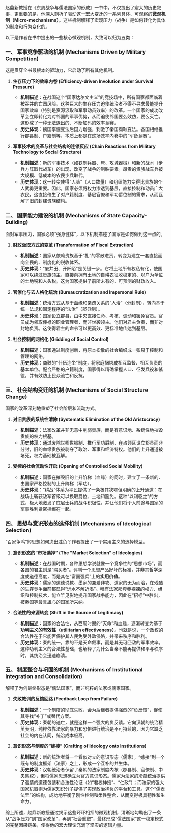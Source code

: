赵鼎新教授在《东周战争与儒法国家的形成》一书中，不仅提出了宏大的历史叙事，更重要的是，他深入剖析了驱动这一宏大变迁的一系列具体、可观察的**微观机制（Micro-mechanisms）**。这些机制解释了宏观压力（战争）是如何转化为具体的制度和行为变化的。

以下是作者在书中提出的一些核心微观机制，大致可以归为五类：

### 一、 军事竞争驱动的机制 (Mechanisms Driven by Military Competition)

这是贯穿全书最根本的驱动力，它启动了所有其他机制。

1.  **生存压力下的效率内卷 (Efficiency-driven Involution under Survival Pressure)**
    * **机制描述**：在战国这个“国家达尔文主义”的竞技场中，所有国家都面临着被吞并的亡国风险。这种巨大的生存压力迫使统治者不得不寻求最能提升国家效率（特别是资源汲取和军事动员效率）的改革。一个国家的成功改革会立即转化为对邻国的军事优势，从而迫使邻国要么效仿，要么灭亡。这形成了一种无法退出的、不断加码的效率竞赛。
    * **历史体现**：魏国李悝变法后国力增强，刺激了秦国商鞅变法。各国相继推行郡县制、户籍制等，本质上都是在这场效率内卷中的“军备竞赛”。

2.  **军事技术的变革与社会结构的连锁反应 (Chain Reactions from Military Technology to Social Structure)**
    * **机制描述**：新的军事技术（如铁制兵器、弩、攻城器械）和新的战术（步兵方阵取代战车）的出现，改变了战争的制胜要素。昂贵的贵族战车兵被大规模、低成本的农民步兵取代。
    * **历史体现**：这一转变使得“人头”（人口数量）和组织能力变得比贵族的个人武勇更重要。因此，国家必须将权力渗透到基层，直接控制和动员广大农民，这直接催生了对户籍制度、基层官僚和军功爵位制的需求，从而瓦解了旧的封建贵族结构。

### 二、 国家能力建设的机制 (Mechanisms of State Capacity-Building)

面对军事压力，国家必须“强身健体”，以下机制描述了国家是如何做到这一点的。

1.  **财政汲取方式的变革 (Transformation of Fiscal Extraction)**
    * **机制描述**：国家从依赖贵族基于“礼”的零散进贡，转变为建立一套直接面向全民的、制度化的税收体系。
    * **历史体现**：“废井田、开阡陌”是关键一步。它将土地所有权私有化，使国家可以绕过贵族领主，直接向拥有土地的自耕农征收稳定的、以户为单位的土地税和人头税。这为国家提供了前所未有的、可预测的财政收入。

2.  **官僚化与去人格化统治 (Bureaucratization and Impersonal Rule)**
    * **机制描述**：统治方式从基于血缘和亲疏关系的“人治”（分封制），转向基于统一法规和固定程序的“法治”（郡县制）。
    * **历史体现**：国家设立郡县，由中央直接任命、考核、调动和罢免官员。官员成为领取俸禄的职业管理者，而非世袭领主。他们对君主负责，而非对封地负责。这使得君主的命令可以更高效、更标准地传达到基层。

3.  **社会控制的网格化 (Gridding of Social Control)**
    * **机制描述**：国家通过制度创新，将原本松散的社会编织成一张易于控制和管理的网络。
    * **历史体现**：商鞅的“什伍连坐”制度，将家庭捆绑成相互监督、相互负责的基本单位。配合严格的户籍制度，国家得以精确掌握人口、征发兵役和徭役，并有效防止民众流亡和反抗。

### 三、 社会结构变迁的机制 (Mechanisms of Social Structure Change)

国家的改革深刻地重塑了社会阶层和流动方式。

1.  **对旧贵族的系统性清除 (Systematic Elimination of the Old Aristocracy)**
    * **机制描述**：法家改革并非无意中削弱贵族，而是有意识地、系统性地摧毁贵族的权力根基。
    * **历史体现**：通过废除世卿世禄制、推行军功爵制、在占领区设立郡县而非分封，旧的血缘贵族被剥夺了政治、军事和经济特权。他们的上升通道被堵死，权力基础被瓦解。

2.  **受控的社会流动性开启 (Opening of Controlled Social Mobility)**
    * **机制描述**：国家在摧毁旧的上升阶梯（血缘）的同时，建立了一条新的、由国家严格控制的上升阶梯（军功）。
    * **历史体现**：“耕战”体系为平民提供了一条极其狭窄但明确的上升通道：在战场上斩获敌军首级可以换取爵位、土地和豁免。这种“以利驱之”的方式，极大地激发了底层士兵的战斗积极性，并让他们将个人前途与国家的军事胜利紧密捆绑在一起。

### 四、 思想与意识形态的选择机制 (Mechanisms of Ideological Selection)

“百家争鸣”的思想如何决出胜负？作者提出了一个实用主义的选择模型。

1.  **意识形态的“市场选择” (The "Market Selection" of Ideologies)**
    * **机制描述**：在战国时期，各种思想学说就像一个竞争性的“思想市场”，而各国的君主则是“购买者”。评判一个思想产品好坏的标准，并非其哲学深度或道德高度，而是其在“富国强兵”上的**实用价值**。
    * **历史体现**：儒家的道德说教、墨家的兼爱非攻、道家的无为而治，在残酷的生存竞争面前都显得“远水不解近渴”。唯有法家那套赤裸裸的权力、组织和控制技术，能立竿见影地提升国家战争能力，因此在“招标”中胜出，被秦国等最具雄心的国家所采纳。

2.  **合法性的来源转变 (Shift in the Source of Legitimacy)**
    * **机制描述**：国家的合法性，从西周时期的“天命”和血缘，逐渐转变为基于**功利主义的有效性（utilitarian effectiveness）**。也就是说，一个政权的合法性在于它能否保护其人民免受外敌侵略，并带来秩序和胜利。
    * **历史体现**：秦的统一，靠的不是天命叙事，而是其无可匹敌的军事效率。这种功利主义的合法性基础，也解释了为什么当秦不能再提供和平与秩序时，其统治会迅速崩溃。

### 五、 制度整合与巩固的机制 (Mechanisms of Institutional Integration and Consolidation)

解释了为何最终形态是“儒法国家”，而非纯粹的法家或儒家国家。

1.  **失败教训的反馈回路 (Feedback Loop from Failure)**
    * **机制描述**：一个制度的彻底失败，会为后继者提供强烈的“负反馈”，促使其寻找“补丁”或替代方案。
    * **历史体现**：秦朝的速亡，就是这样一个强大的负反馈。它向汉朝的统治精英表明，纯粹依靠法家的暴力和恐惧进行统治是不可持续的，因为它缺乏社会的内在认同，统治成本极高。

2.  **意识形态与制度的“嫁接” (Grafting of Ideology onto Institutions)**
    * **机制描述**：新的统治者将一个看似对立的意识形态（儒家），“嫁接”到一个既有的制度框架（法家）之上，形成一个互补的共生体。
    * **历史体现**：汉朝统治者保留了秦朝的法家制度内核（郡县制、官僚制、中央集权），但将儒家思想确立为官方意识形态。儒家为法家的冷酷统治提供了温情的道德包装和合法性论证（如“君权神授”、“仁政”）；而法家的强大国家机器则为儒家知识分子提供了实现政治抱负的平台和工具。这个“儒表法里”的结构，成功地平衡了刚性控制和柔性整合，从而变得极具韧性和生命力。

综上所述，赵鼎新教授通过揭示这些环环相扣的微观机制，清晰地勾勒出了一条从“战争压力”到“国家改革”，再到“社会重塑”，最终形成“儒法国家”这一稳定模式的完整因果链条，使得他的宏大理论充满了坚实的逻辑力量。